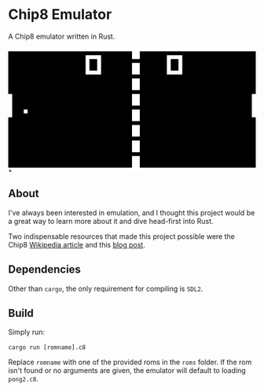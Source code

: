 # Chip8 Emulator

A Chip8 emulator written in Rust.

![](assets/pong_screenshot.png?raw=true)

## About

I've always been interested in emulation, and I thought this project would be a
great way to learn more about it and dive head-first into Rust.

Two indispensable resources that made this project possible were the Chip8
[Wikipedia article](https://en.wikipedia.org/wiki/CHIP-8) and this [blog
post](http://www.multigesture.net/articles/how-to-write-an-emulator-chip-8-interpreter/).

## Dependencies

Other than `cargo`, the only requirement for compiling is `SDL2`.

## Build

Simply run:
```
cargo run [romname].c8
```
Replace `romname` with one of the provided roms in the `roms` folder. If the rom
isn't found or no arguments are given, the emulator will default to loading `pong2.c8`.
